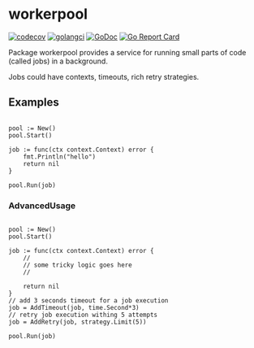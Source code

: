# workerpool

[![codecov](https://codecov.io/gh/yarcode/workerpool/branch/main/graph/badge.svg)](https://codecov.io/gh/yarcode/workerpool)
[![golangci](https://golangci.com/badges/github.com/yarcode/workerpool.svg)](https://golangci.com/r/github.com/yarcode/workerpool)
[![GoDoc](https://img.shields.io/badge/pkg.go.dev-doc-blue)](http://pkg.go.dev/github.com/yarcode/workerpool)
[![Go Report Card](https://goreportcard.com/badge/github.com/yarcode/workerpool)](https://goreportcard.com/report/github.com/yarcode/workerpool)

Package workerpool provides a service for running small parts of code (called jobs) in a background.

Jobs could have contexts, timeouts, rich retry strategies.

## Examples

```golang

pool := New()
pool.Start()

job := func(ctx context.Context) error {
    fmt.Println("hello")
    return nil
}

pool.Run(job)

```

### AdvancedUsage

```golang

pool := New()
pool.Start()

job := func(ctx context.Context) error {
    //
    // some tricky logic goes here
    //

    return nil
}
// add 3 seconds timeout for a job execution
job = AddTimeout(job, time.Second*3)
// retry job execution withing 5 attempts
job = AddRetry(job, strategy.Limit(5))

pool.Run(job)

```
